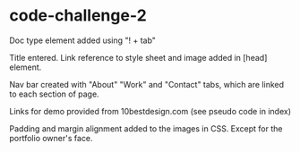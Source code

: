 # code-challenge-2
Doc type element added using "! + tab"

Title entered. Link reference to style sheet and image added in [head] element.

Nav bar created with "About" "Work" and "Contact" tabs, which are linked to each section of page.

Links for demo provided from 10bestdesign.com (see pseudo code in index)

Padding and margin alignment added to the images in CSS. Except for the portfolio owner's face. 
